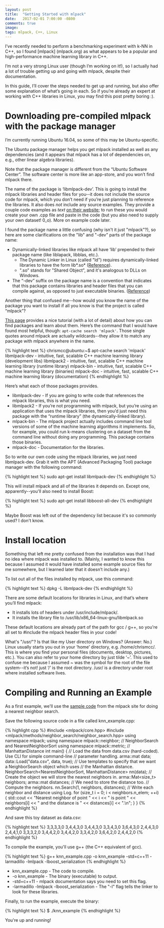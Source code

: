 ```yaml
---
layout: post
title:  "Getting Started with mlpack"
date:   2017-02-01 7:00:00 -0800
comments: true
image: 
tags: mlpack, C++, Linux
---
```


I’ve recently needed to perform a benchmarking experiment with k-NN in C++, so I found [mlpack] (mlpack.org) as what appears to be a popular and high-performance machine learning library in C++.

I’m not a very strong Linux user (though I’m working on it!), so I actually had a lot of trouble getting up and going with mlpack, despite their documentation. 

In this guide, I’ll cover the steps needed to get up and running, but also offer some explanation of what’s going in each. So if you’re already an expert at working with C++ libraries in Linux, you may find this post pretty boring :).

Downloading pre-compiled mlpack with the package manager
========================================================
I’m currently running Ubuntu 16.04, so some of this may be Ubuntu-specific.

The Ubuntu package manager helps you get mlpack installed as well as any dependencies (and it appears that mlpack has a lot of dependencies on, e.g., other linear algebra libraries). 

<div class="message">
Note that the package manager is different from the “Ubuntu Software Center”. The software center is more like an app-store, and you won’t find mlpack there.
</div>

The name of the package is ‘libmlpack-dev’. This is going to install the mlpack libraries and header files for you--it does not include the source code for mlpack, which you don’t need if you’re just planning to reference the libraries. It also does *not* include any source examples. They provide a couple code examples as *text* [on their website](http://mlpack.org/docs/mlpack-git/doxygen.php?doc=sample.html); to run these you would create your own .cpp file and paste in the code (but you also need to supply your own dataset! 0_o). More on example code later.

I found the package name a little confusing (why isn't it just "mlpack"?), so here are some clarifications on the "lib" and "-dev" parts of the package name:

* Dynamically-linked libraries like mlpack all have ‘lib’ prepended to their package name (like liblapack, libblas, etc.). 
  * The Dynamic Linker in Linux (called "ld") requires dynamically-linked libraries to have the form lib*.so* ([Reference](http://stackoverflow.com/questions/11842729/ldconfig-only-links-files-starting-with-lib)). 
  * ".so" stands for "Shared Object", and it's analogous to DLLs on Windows.
* The “-dev” suffix on the package name is a convention that indicates that this package contains libraries and header files that you can compile against, as opposed to just executable binaries. ([Reference](http://stackoverflow.com/questions/1157192/what-do-the-dev-packages-in-the-linux-package-repositories-actually-contain))

Another thing that confused me--how would you know the name of the package you want to install if all you know is that the project is called “mlpack”?

[This page](http://www.howtogeek.com/229682/how-to-find-out-exact-package-names-for-applications-in-linux/) provides a nice tutorial (with a lot of detail) about how you can find packages and learn about them. Here’s the command that I would have found most helpful, though: `apt-cache search 'mlpack'`. Those single quotes around mlpack are actually wildcards--they allow it to match any package with mlpack anywhere in the name.

{% highlight text %}
chrismcc@ubuntu:~$ apt-cache search 'mlpack'
libmlpack-dev - intuitive, fast, scalable C++ machine learning library (development libs)
libmlpack2 - intuitive, fast, scalable C++ machine learning library (runtime library)
mlpack-bin - intuitive, fast, scalable C++ machine learning library (binaries)
mlpack-doc - intuitive, fast, scalable C++ machine learning library (documentation)
{% endhighlight %}

Here’s what each of those packages provides.

* libmlpack-dev - If you are going to write code that references the mlpack libraries, this is what you need.
* libmlpack2 - If you’re not programming with mlpack, but you’re using an application that uses the mlpack libraries, then you’d just need this package with the “runtime library” (the dynamically-linked library).
* mlpack-bin - The mlpack project actually includes command line tool versions of some of the machine learning algorithms it implements. So, for example, you could run k-means clustering on a dataset from the command line without doing any programming. This package contains those binaries.
* mlpack-doc - Documentation for the libraries.

So to write our own code using the mlpack libraries, we just need libmlpack-dev. Grab it with the APT (Advanced Packaging Tool) package manager with the following command:

{% highlight text %}
sudo apt-get install libmlpack-dev
{% endhighlight %}

This will install mlpack and all of the libraries it depends on. Except one, apparently--you'll also need to install Boost:

{% highlight text %}
sudo apt-get install libboost-all-dev
{% endhighlight %}

Maybe Boost was left out of the dependency list because it's so commonly used? I don't know.

Install location
================
Something that left me pretty confused from the installation was that I had no idea where mlpack was installed to. (Mainly, I wanted to know this because I assumed it would have installed some example source files for me somewhere, but I learned later that it doesn’t include any.)

To list out all of the files installed by mlpack, use this command:

{% highlight text %}
dpkg -L libmlpack-dev
{% endhighlight %}

There are some default locations for libraries in Linux, and that’s where you’ll find mlpack:

* It installs lots of headers under /usr/include/mlpack/. 
* It installs the library file to /usr/lib/x86_64-linux-gnu/libmlpack.so 

These default locations are already part of the path for gcc / g++, so you're all set to #include the mlpack header files in your code!

<div class="message">
What's "/usr/"? Is that like my User directory on Windows? (Answer: No.)
Linux usually starts you out in your ‘home’ directory, e.g. /home/chrismcc/. This is where you find your personal files (documents, desktop, pictures, etc.).  You can also refer to your home directory by just tilde ‘~’. This used to confuse me because I assumed ~ was the symbol for the root of the file system--it’s not! just ‘/’ is the root directory. /usr/ is a directory under root where installed software lives. 
</div>


Compiling and Running an Example
================================
As a first example, we'll use the [sample code](http://mlpack.org/docs/mlpack-git/doxygen.php?doc=sample.html) from the mlpack site for doing a nearest neighbor search.

Save the following source code in a file called knn_example.cpp:

{% highlight cpp %}
#include <mlpack/core.hpp>
#include <mlpack/methods/neighbor_search/neighbor_search.hpp>
using namespace mlpack;
using namespace mlpack::neighbor; // NeighborSearch and NearestNeighborSort
using namespace mlpack::metric; // ManhattanDistance
int main()
{
  // Load the data from data.csv (hard-coded).  Use CLI for simple command-line
  // parameter handling.
  arma::mat data;
  data::Load("data.csv", data, true);
  // Use templates to specify that we want a NeighborSearch object which uses
  // the Manhattan distance.
  NeighborSearch<NearestNeighborSort, ManhattanDistance> nn(data);
  // Create the object we will store the nearest neighbors in.
  arma::Mat<size_t> neighbors;
  arma::mat distances; // We need to store the distance too.
  // Compute the neighbors.
  nn.Search(1, neighbors, distances);
  // Write each neighbor and distance using Log.
  for (size_t i = 0; i < neighbors.n_elem; ++i)
  {
    std::cout << "Nearest neighbor of point " << i << " is point "
        << neighbors[i] << " and the distance is " << distances[i] << ".\n";
  }
}
{% endhighlight %}

And save this toy dataset as data.csv:

{% highlight text %}
3,3,3,3,0
3,4,4,3,0
3,4,4,3,0
3,3,4,3,0
3,6,4,3,0
2,4,4,3,0
2,4,4,1,0
3,3,3,2,0
3,4,4,2,0
3,4,4,2,0
3,3,4,2,0
3,6,4,2,0
2,4,4,2,0
{% endhighlight %}

To compile the example, you'll use g++ (the C++ equivalent of gcc).

{% highlight text %}
g++ knn_example.cpp -o knn_example -std=c++11 -larmadillo -lmlpack -lboost_serialization
{% endhighlight %}

* knn_example.cpp - The code to compile.
* -o knn_example - The binary (executable) to output.
* -std=c++11 - mlpack documentation says you need to set this flag.
* -larmadillo -lmlpack -lboost_serialization - The "-l" flag tells the linker to look for these libraries.

Finally, to run the example, execute the binary:

{% highlight text %}
$ ./knn_example
{% endhighlight %}

You're up and running!

